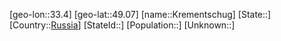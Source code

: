 ﻿---
location: [49.07,33.4]
type: City
tags:
- geo/City


SpocWebEntityId: 31630
isDeleted: false
confidential: public

---
[geo-lon::33.4]
[geo-lat::49.07]
[name::Krementschug]
[State::]
[Country::[Russia](geo/Continent/Europe/Russia.md)]
[StateId::]
[Population::]
[Unknown::]

